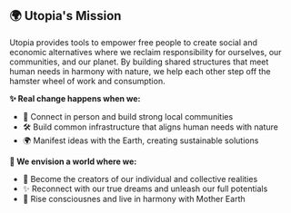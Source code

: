 ## 🌍 Utopia's Mission

Utopia provides tools to empower free people to create social and economic alternatives where we reclaim responsibility for ourselves, our communities, and our planet. By building shared structures that meet human needs in harmony with nature, we help each other step off the hamster wheel of work and consumption. 
 
**✨ Real change happens when we:**  
- 🤝 Connect in person and build strong local communities
- 🛠️ Build common infrastructure that aligns human needs with nature 
- 🌍  Manifest ideas with the Earth, creating sustainable solutions

**🌟 We envision a world where we:**
- 🌌 Become the creators of our individual and collective realities
- ✨ Reconnect with our true dreams and unleash our full potentials
- 🌳 Rise consciousnes and live in harmony with Mother Earth 

